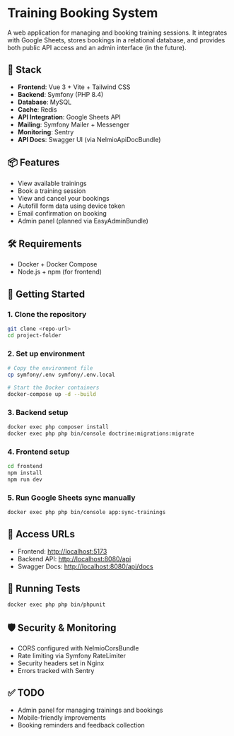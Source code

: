 # Training Booking System

A web application for managing and booking training sessions. It integrates with Google Sheets, stores bookings in a relational database, and provides both public API access and an admin interface (in the future).

## 🚀 Stack

- **Frontend**: Vue 3 + Vite + Tailwind CSS  
- **Backend**: Symfony (PHP 8.4)  
- **Database**: MySQL  
- **Cache**: Redis  
- **API Integration**: Google Sheets API  
- **Mailing**: Symfony Mailer + Messenger  
- **Monitoring**: Sentry  
- **API Docs**: Swagger UI (via NelmioApiDocBundle)

## 📦 Features

- View available trainings  
- Book a training session  
- View and cancel your bookings  
- Autofill form data using device token  
- Email confirmation on booking  
- Admin panel (planned via EasyAdminBundle)

## 🛠 Requirements

- Docker + Docker Compose  
- Node.js + npm (for frontend)

## 📂 Getting Started

### 1. Clone the repository

```bash
git clone <repo-url>
cd project-folder
```

### 2. Set up environment

```bash
# Copy the environment file
cp symfony/.env symfony/.env.local

# Start the Docker containers
docker-compose up -d --build
```

### 3. Backend setup

```bash
docker exec php composer install
docker exec php php bin/console doctrine:migrations:migrate
```

### 4. Frontend setup

```bash
cd frontend
npm install
npm run dev
```

### 5. Run Google Sheets sync manually

```bash
docker exec php php bin/console app:sync-trainings
```

## 🔗 Access URLs

- Frontend: [http://localhost:5173](http://localhost:5173)  
- Backend API: [http://localhost:8080/api](http://localhost:8080/api)  
- Swagger Docs: [http://localhost:8080/api/docs](http://localhost:8080/api/docs)

## 🧪 Running Tests

```bash
docker exec php php bin/phpunit
```

## 🛡 Security & Monitoring

- CORS configured with NelmioCorsBundle  
- Rate limiting via Symfony RateLimiter  
- Security headers set in Nginx  
- Errors tracked with Sentry

## ✅ TODO

- Admin panel for managing trainings and bookings  
- Mobile-friendly improvements  
- Booking reminders and feedback collection
